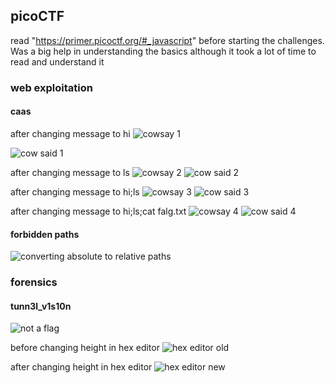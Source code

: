## picoCTF

read "https://primer.picoctf.org/#_javascript" before starting the challenges. Was a big help in understanding the basics although it took a lot of time to read and understand it

### web exploitation

#### caas

after changing message to hi 
![cowsay 1](https://github.com/Guru-Asrith-N/picoCTF/assets/147991595/07af0d3e-d22b-4c63-8a42-be9e1defe50a)

![cow said 1](https://github.com/Guru-Asrith-N/picoCTF/assets/147991595/4cfd9103-6f5a-4b8e-8b0a-8990f8759d61)

after changing message to ls
![cowsay 2](https://github.com/Guru-Asrith-N/picoCTF/assets/147991595/01074d61-c02f-47b5-90c0-45ca555f398b)
![cow said 2](https://github.com/Guru-Asrith-N/picoCTF/assets/147991595/df86280d-029c-49d7-9429-89ad58a16360)

after changing message to hi;ls
![cowsay 3](https://github.com/Guru-Asrith-N/picoCTF/assets/147991595/4c273773-7376-4ec2-a10a-17ec52ea308f)
![cow said 3](https://github.com/Guru-Asrith-N/picoCTF/assets/147991595/7232139c-ac5a-404f-906d-002e05ca5b0c)

after changing message to hi;ls;cat falg.txt
![cowsay 4](https://github.com/Guru-Asrith-N/picoCTF/assets/147991595/25265692-a6f7-4047-912b-2356f93a4a08)
![cow said 4](https://github.com/Guru-Asrith-N/picoCTF/assets/147991595/ad55e1ec-af7e-4c15-bd80-fbb046420350)

#### forbidden paths

![converting absolute to relative paths](https://github.com/Guru-Asrith-N/picoCTF/assets/147991595/ff3f0354-5023-427c-a777-fb1b3e66df29)




### forensics

#### tunn3l_v1s10n

![not a flag](https://github.com/Guru-Asrith-N/picoCTF/assets/147991595/c011c5ea-d279-4b30-9635-491a637641b4)

before changing height in hex editor
![hex editor old](https://github.com/Guru-Asrith-N/picoCTF/assets/147991595/5b45a076-4b10-4298-9ed4-55300b459f8a)

after changing height in hex editor
![hex editor new](https://github.com/Guru-Asrith-N/picoCTF/assets/147991595/476433ae-45a3-4e9f-9cd9-4808bb386bb3)

